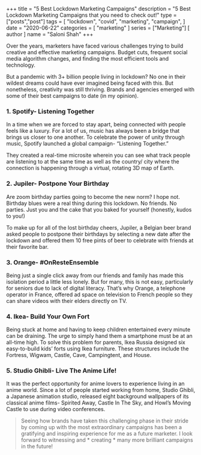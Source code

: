 +++
title = "5 Best Lockdown Marketing Campaigns"
description = "5 Best Lockdown Marketing Campaigns that you need to check out!"
type = ["posts","post"]
tags = [
    "lockdown",
    "covid",
    "marketing",
    "campaign",
]
date = "2020-06-22"
categories = [
    "marketing"
]
series = ["Marketing"]
[ author ]
  name = "Saloni Shah"
+++

Over the years, marketers have faced various challenges trying to build creative and effective marketing campaigns. Budget cuts, frequent social media algorithm changes, and finding the most efficient tools and technology. 

But a pandemic with 3+ billion people living in lockdown? No one in their wildest dreams could have ever imagined being faced with this. But nonetheless, creativity was still thriving. Brands and agencies emerged with some of their best campaigns to date (in my opinion). 

### 1. Spotify- Listening Together

In a time when we are forced to stay apart, being connected with people feels like a luxury. For a lot of us, music has always been a bridge that brings us closer to one another. To celebrate the power of unity through music, Spotify launched a global campaign- “Listening Together.”

They created a real-time microsite wherein you can see what track people are listening to at the same time as well as the country/ city where the connection is happening through a virtual, rotating 3D map of Earth.

### 2. Jupiler- Postpone Your Birthday

Are zoom birthday parties going to become the new norm? I hope not. Birthday blues were a real thing during this lockdown. No friends. No parties. Just you and the cake that you baked for yourself (honestly, kudos to you!)

To make up for all of the lost birthday cheers, Jupiler, a Belgian beer brand asked people to postpone their birthdays by selecting a new date after the lockdown and offered them 10 free pints of beer to celebrate with friends at their favorite bar.


### 3. Orange- #OnResteEnsemble

Being just a single click away from our friends and family has made this isolation period a little less lonely. But for many, this is not easy, particularly for seniors due to lack of digital literacy. That’s why Orange, a telephone operator in France, offered ad space on television to French people so they can share videos with their elders directly on TV. 

### 4. Ikea- Build Your Own Fort

Being stuck at home and having to keep children entertained every minute can be draining. The urge to simply hand them a smartphone must be at an all-time high. To solve this problem for parents, Ikea Russia designed six easy-to-build kids’ forts using Ikea furniture. These structures include the Fortress, Wigwam, Castle, Cave, Campingtent, and House.


### 5. Studio Ghibli- Live The Anime Life!

It was the perfect opportunity for anime lovers to experience living in an anime world. Since a lot of people started working from home, Studio Ghibli, a Japanese animation studio, released eight background wallpapers of its classical anime films- Spirited Away, Castle In The Sky, and Howl’s Moving Castle to use during video conferences.

> Seeing how brands have taken this challenging phase in their stride by coming up with the most extraordinary campaigns has been a gratifying and inspiring experience for me as a future marketer. I look forward to witnessing and * creating * many more brilliant campaigns in the future!
